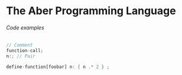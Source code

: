 # The Aber Programming Language

###### Code examples

```rust
// Comment
function-call;
n:; // Pair

define-function[foobar] n: { n .* 2 } ;

```

